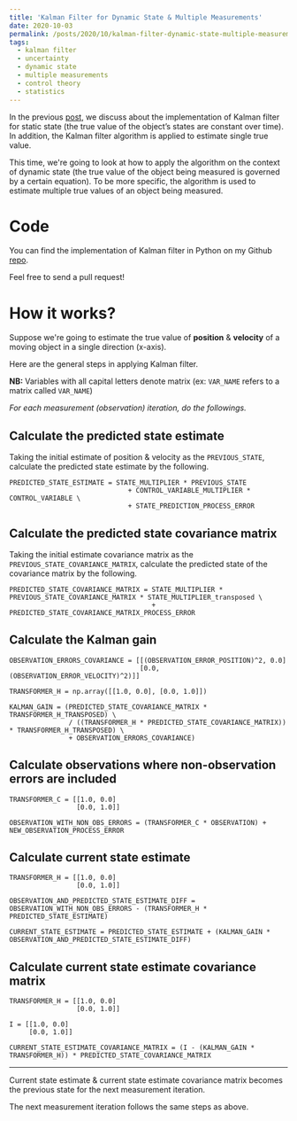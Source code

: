 ```yaml
---
title: 'Kalman Filter for Dynamic State & Multiple Measurements'
date: 2020-10-03
permalink: /posts/2020/10/kalman-filter-dynamic-state-multiple-measurements/
tags:
  - kalman filter
  - uncertainty
  - dynamic state
  - multiple measurements
  - control theory
  - statistics
---
```


In the previous <a href="https://albertuskelvin.github.io/posts/2020/09/kalman-filter-static-single-measurement/">post</a>, we discuss about the implementation of Kalman filter for static state (the true value of the object’s states are constant over time). In addition, the Kalman filter algorithm is applied to estimate single true value.

This time, we're going to look at how to apply the algorithm on the context of dynamic state (the true value of the object being measured is governed by a certain equation). To be more specific, the algorithm is used to estimate multiple true values of an object being measured.

# Code

You can find the implementation of Kalman filter in Python on my Github <a href="https://github.com/albertuskelvin/kalman-filter">repo</a>.

Feel free to send a pull request!

# How it works?

Suppose we're going to estimate the true value of <b>position</b> & <b>velocity</b> of a moving object in a single direction (x-axis).

Here are the general steps in applying Kalman filter.

<b>NB:</b> Variables with all capital letters denote matrix (ex: `VAR_NAME` refers to a matrix called `VAR_NAME`)

<i>For each measurement (observation) iteration, do the followings.</i>

## Calculate the predicted state estimate

Taking the initial estimate of position & velocity as the `PREVIOUS_STATE`, calculate the predicted state estimate by the following.

```
PREDICTED_STATE_ESTIMATE = STATE_MULTIPLIER * PREVIOUS_STATE 
                              + CONTROL_VARIABLE_MULTIPLIER * CONTROL_VARIABLE \
                              + STATE_PREDICTION_PROCESS_ERROR
```

## Calculate the predicted state covariance matrix

Taking the initial estimate covariance matrix as the `PREVIOUS_STATE_COVARIANCE_MATRIX`, calculate the predicted state of the covariance matrix by the following.

```                           
PREDICTED_STATE_COVARIANCE_MATRIX = STATE_MULTIPLIER * PREVIOUS_STATE_COVARIANCE_MATRIX * STATE_MULTIPLIER_transposed \
                                    + PREDICTED_STATE_COVARIANCE_MATRIX_PROCESS_ERROR
```

## Calculate the Kalman gain

```
OBSERVATION_ERRORS_COVARIANCE = [[(OBSERVATION_ERROR_POSITION)^2, 0.0] 
                                 [0.0, (OBSERVATION_ERROR_VELOCITY)^2)]]

TRANSFORMER_H = np.array([[1.0, 0.0], [0.0, 1.0]])

KALMAN_GAIN = (PREDICTED_STATE_COVARIANCE_MATRIX * TRANSFORMER_H_TRANSPOSED) \
               / ((TRANSFORMER_H * PREDICTED_STATE_COVARIANCE_MATRIX)) * TRANSFORMER_H_TRANSPOSED) \
               + OBSERVATION_ERRORS_COVARIANCE)
```

## Calculate observations where non-observation errors are included

```
TRANSFORMER_C = [[1.0, 0.0]
                 [0.0, 1.0]]

OBSERVATION_WITH_NON_OBS_ERRORS = (TRANSFORMER_C * OBSERVATION) + NEW_OBSERVATION_PROCESS_ERROR
```

## Calculate current state estimate

```
TRANSFORMER_H = [[1.0, 0.0]
                 [0.0, 1.0]]
                 
OBSERVATION_AND_PREDICTED_STATE_ESTIMATE_DIFF = OBSERVATION_WITH_NON_OBS_ERRORS - (TRANSFORMER_H * PREDICTED_STATE_ESTIMATE)

CURRENT_STATE_ESTIMATE = PREDICTED_STATE_ESTIMATE + (KALMAN_GAIN * OBSERVATION_AND_PREDICTED_STATE_ESTIMATE_DIFF)
```

## Calculate current state estimate covariance matrix

```
TRANSFORMER_H = [[1.0, 0.0]
                 [0.0, 1.0]]

I = [[1.0, 0.0]
     [0.0, 1.0]]

CURRENT_STATE_ESTIMATE_COVARIANCE_MATRIX = (I - (KALMAN_GAIN * TRANSFORMER_H)) * PREDICTED_STATE_COVARIANCE_MATRIX
```

---

Current state estimate & current state estimate covariance matrix becomes the previous state for the next measurement iteration.

The next measurement iteration follows the same steps as above.
